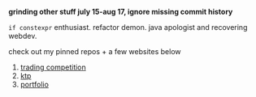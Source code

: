 **grinding other stuff july 15-aug 17, ignore missing commit history**

`if constexpr` enthusiast. refactor demon. java apologist and recovering webdev.

check out my pinned repos + a few websites below

1. [trading competition](https://www.nutc.io)
2. [ktp](https://www.ktpnu.com)
3. [portfolio](https://www.steve.ee)
